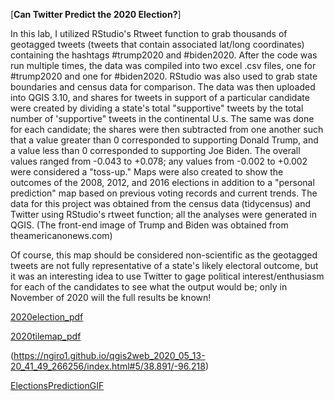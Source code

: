 [**Can Twitter Predict the 2020 Election?**]

In this lab, I utilized RStudio's Rtweet function to grab thousands of geotagged tweets (tweets that contain associated lat/long coordinates) containing the hashtags #trump2020 and #biden2020. After the code was run multiple times, the data was compiled into two excel .csv files, one for #trump2020 and one for #biden2020. RStudio was also used to grab state boundaries and census data for comparison. The data was then uploaded into QGIS 3.10, and shares for tweets in support of a particular candidate were created by dividing a state's total "supportive" tweets by the total number of 'supportive" tweets in the continental U.s. The same was done for each candidate; the shares were then subtracted from one another such that a value greater than 0 corresponded to supporting Donald Trump, and a value less than 0 corresponded to supporting Joe Biden. The overall values ranged from -0.043 to +0.078; any values from -0.002 to +0.002 were considered a "toss-up." Maps were also created to show the outcomes of the 2008, 2012, and 2016 elections in addition to a "personal prediction" map based on previous voting records and current trends. The data for this project was obtained from the census data (tidycensus) and Twitter using RStudio's rtweet function; all the analyses were generated in QGIS. (The front-end image of Trump and Biden was obtained from theamericanonews.com)

Of course, this map should be considered non-scientific as the geotagged tweets are not fully representative of a state's likely electoral outcome, but it was an interesting idea to use Twitter to gage political interest/enthusiasm for each of the candidates to see what the output would be; only in November of 2020 will the full results be known! 

<a href="/pdf/NickGiro_Project2.pdf">2020election_pdf</a>

<a href="/pdf/NickGiro_ProjectFinal.pdf">2020tilemap_pdf</a>

(https://ngiro1.github.io/qgis2web_2020_05_13-20_41_49_266256/index.html#5/38.891/-96.218)

<a href="ElectionsGIF.gif">ElectionsPredictionGIF</a>
